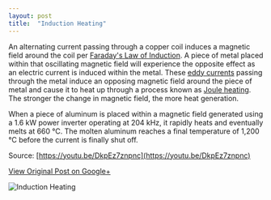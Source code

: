 ```yaml
---
layout: post
title:  "Induction Heating"
---
```


An alternating current passing through a copper coil induces a magnetic field around the coil per [Faraday's Law of Induction](https://en.wikipedia.org/wiki/Faraday%27s_law_of_induction). A piece of metal placed within that oscillating magnetic field will experience the opposite effect as an electric current is induced within the metal. These [eddy currents](https://en.wikipedia.org/wiki/Eddy_current) passing through the metal induce an opposing magnetic field around the piece of metal and cause it to heat up through a process known as [Joule heating](https://en.wikipedia.org/wiki/Joule_heating). The stronger the change in magnetic field, the more heat generation.

When a piece of aluminum is placed within a magnetic field generated using a 1.6 kW power inverter operating at 204 kHz, it rapidly heats and eventually melts at 660 °C. The molten aluminum reaches a final temperature of 1,200 °C before the current is finally shut off.

Source: [https://youtu.be/DkpEz7znpnc](https://youtu.be/DkpEz7znpnc)

[View Original Post on Google+](https://plus.google.com/+ColinSullender/posts/VkT5JH5S2pU)

![Induction Heating](/assets/img/2018-06-09-Induction-Heating.gif)
